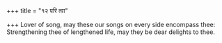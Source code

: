+++
title = "१२ परि त्वा"

+++
Lover of song, may these our songs on every side encompass thee:  
     Strengthening thee of lengthened life, may they be dear delights to thee.